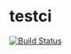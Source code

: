# testci

[![Build Status](https://travis-ci.org/PeiMengxin/testci.svg?branch=master)](https://travis-ci.org/PeiMengxin/testci)